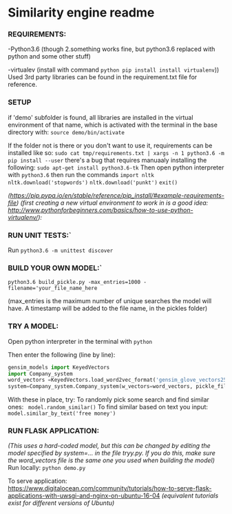 # Similarity engine readme

### REQUIREMENTS:
-Python3.6 (though 2.something works fine, but python3.6 replaced with python and some other stuff)

-virtualev (install with command `python pip install install virtualenv`))
Used 3rd party libraries can be found in the requirement.txt file for reference.

### SETUP
if 'demo' subfolder is found, all libraries are installed in the virtual environment of that name, which is activated with the terminal in the base directory with:
`source demo/bin/activate`

If the folder not is there or you don't want to use it, requirements can be installed like so:
`sudo cat tmp/requirements.txt | xargs -n 1 python3.6 -m pip install --user`
there's a bug that requires manuaaly installing the following:
`sudo apt-get install python3.6-tk`
Then open python interpreter with `python3.6`
then run the commands
`import nltk`
`nltk.download('stopwords')`
`nltk.download('punkt')`
`exit()`

_(https://pip.pypa.io/en/stable/reference/pip_install/#example-requirements-file) 
(first creating a new virtual environment to work in is a good idea: http://www.pythonforbeginners.com/basics/how-to-use-python-virtualenv/):_

### RUN UNIT TESTS:`
Run `python3.6 -m unittest discover`


### BUILD YOUR OWN MODEL:`
`python3.6 build_pickle.py -max_entries=1000 -filename='your_file_name_here`

(max_entries is the maximum number of unique searches the model will have. A timestamp will be added to the file name, in the pickles folder)

### TRY A MODEL:
Open python interpreter in the terminal with 
`python`

Then enter the following (line by line):
```python
gensim_models import KeyedVectors
import Company_system
word_vectors =KeyedVectors.load_word2vec_format('gensim_glove_vectors25.txt', binary=False)`
system=Company_system.Company_system(w_vectors=word_vectors, pickle_file='pickles/your_file_name_here1440_230618.pickle')`
```
With these in place, try:
To randomly pick some search and find similar ones:
``` model.random_similar()```
To find similar based on text you input:
``` model.similar_by_text('free money')```

### RUN FLASK APPLICATION:
_(This uses a hard-coded model, but this can be changed by editing the model specified by _system=..._ in the file tryy.py. If you do this, make sure the word_vectors file is the same one you used when building the model)_
Run locally: 
`python demo.py`

To serve application: https://www.digitalocean.com/community/tutorials/how-to-serve-flask-applications-with-uwsgi-and-nginx-on-ubuntu-16-04 _(equivalent tutorials exist for different versions of Ubuntu)_

